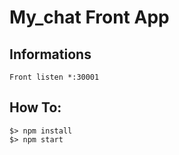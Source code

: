 # My_chat Front App

## Informations

    Front listen *:30001

## How To:
    $> npm install
    $> npm start
